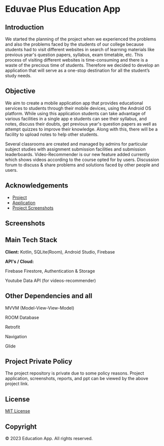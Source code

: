 # Eduvae Plus Education App 

## Introduction
We started the planning of the project when we experienced the problems and also the problems faced by the students of our college because students had to visit different websites in search of learning materials like previous year's question papers, syllabus, exam timetable, etc. This process of visiting different websites is time-consuming and there is a waste of the precious time of students. Therefore we decided to develop an application that will serve as a one-stop destination for all the student’s study needs.

## Objective
We aim to create a mobile application app that provides educational services to students through their mobile devices, using the Android OS platform. While using this application students can take advantage of various facilities in a single app e students can see their syllabus, and notes, discuss their doubts, get previous year's question papers as well as attempt quizzes to improve their knowledge. Along with this, there will be a facility to upload notes to help other students.

Several classrooms are created and managed by admins for particular subject studies with assignment submission facilities and submission leaderboards. Video-Recommender is our new feature added currently which shows videos according to the course opted for by users. Discussion forum to discuss & share problems and solutions faced by other people and users.

## Acknowledgements

- [Project](https://drive.google.com/drive/folders/1R08u6jFJuheVjw_LTWpfx01t-ujEYw05)
- [Application](https://drive.google.com/file/d/1t_zYYCGf_8-4q_nprhGlYmusnqBiNGYN/view?usp=share_link)
- [Project Screenshots](https://drive.google.com/drive/folders/1f7jg--98C5vtm6z1yfbfMTcrPfb7Xyjx?usp=share_link)
 
## Screenshots
  
## Main Tech Stack

**Client:** Kotlin, SQLite(Room), Android Studio, Firebase

**API's / Cloud:** 

Firebase Firestore, Authentication & Storage

Youtube Data API (for videos-recommender)

## Other Dependencies and all

MVVM (Model-View-View-Model)

ROOM Database

Retrofit 

Navigation 

Glide

## Project Private Policy

The project repository is private due to some policy reasons. Project application, screenshots, reports, and ppt can be viewed by the above project link.

## License

[MIT License](https://github.com/thisisvd/Eduvae-Public-Repository/blob/main/LICENSE)

## Copyright

© 2023 Education App. All rights reserved.
